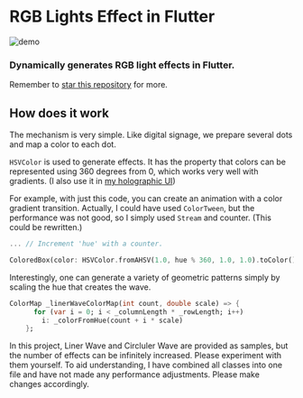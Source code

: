 # RGB Lights Effect in Flutter

![demo](https://github.com/natsuk4ze/rgb_lights/raw/main/assets/demo.gif)

### Dynamically generates RGB light effects in Flutter. 
Remember to [star this repository](https://github.com/natsuk4ze/rgb_lights) for more.

## How does it work

The mechanism is very simple. Like digital signage, we prepare several dots and map a color to each dot.

`HSVColor` is used to generate effects. It has the property that colors can be represented using 360 degrees from 0, which works very well with gradients. (I also use it in [my holographic UI](https://github.com/natsuk4ze/holo))

For example, with just this code, you can create an animation with a color gradient transition.
Actually, I could have used `ColorTween`, but the performance was not good, so I simply used `Stream` and counter. (This could be rewritten.)
```dart
... // Increment 'hue' with a counter.

ColoredBox(color: HSVColor.fromAHSV(1.0, hue % 360, 1.0, 1.0).toColor());
```

Interestingly, one can generate a variety of geometric patterns simply by scaling the hue that creates the wave.
```dart
ColorMap _linerWaveColorMap(int count, double scale) => {
      for (var i = 0; i < _columnLength * _rowLength; i++)
        i: _colorFromHue(count + i * scale)
    };
```

In this project, Liner Wave and Circluler Wave are provided as samples, but the number of effects can be infinitely increased. Please experiment with them yourself. To aid understanding, I have combined all classes into one file and have not made any performance adjustments. Please make changes accordingly.
